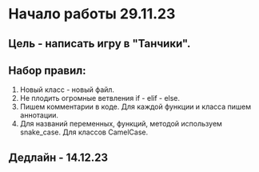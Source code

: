 # Начало работы 29.11.23
## Цель - написать игру в "Танчики".
## Набор правил:
1. Новый класс - новый файл.
2. Не плодить огромные ветвления if - elif - else.
3. Пишем комментарии в коде. Для каждой функции и класса пишем аннотации.
4. Для названий переменных, функций, методой используем snake_case. Для классов CamelCase. 

## Дедлайн - 14.12.23
